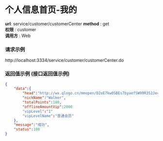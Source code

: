个人信息首页-我的
=======

**url**: service/customer/customerCenter
**method** : get  
**权限** : customer  
**调用方** : Web

### 请求示例
http://localhost:3334/service/customer/customerCenter.do

### 返回值示例 (接口返回值示例)

```json
{
    "data":{
		"head":"http://wx.qlogo.cn/mmopen/D2oE7kw0SBEs7byaefSW99R352Je44BhleH45mxxKjIXLuoEUoL8QETQUuhq31hkSMVEUwpPvaCuAyIJxGNXldYw3Fw04BxV/0",
        "nickName":"Walker",
        "totalPoints":180,
        "offlineAmountVip":2000
        "vipLevel":"1"
        "vipLevelName":"普通会员"
    },
    "message":"成功",
    "status":100
}
```